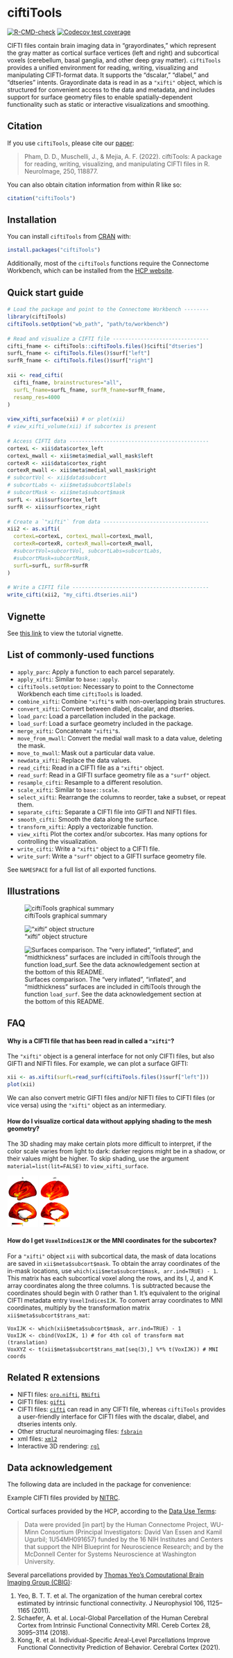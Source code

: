 
<!-- README.md is generated from README.Rmd. Please edit that file -->

# ciftiTools

<!-- badges: start -->

[![R-CMD-check](https://github.com/mandymejia/ciftiTools/actions/workflows/R-CMD-check.yaml/badge.svg)](https://github.com/mandymejia/ciftiTools/actions/workflows/R-CMD-check.yaml)
[![Codecov test
coverage](https://codecov.io/gh/mandymejia/ciftiTools/branch/master/graph/badge.svg)](https://app.codecov.io/gh/mandymejia/ciftiTools?branch=master)
<!-- badges: end -->

CIFTI files contain brain imaging data in “grayordinates,” which
represent the gray matter as cortical surface vertices (left and right)
and subcortical voxels (cerebellum, basal ganglia, and other deep gray
matter). `ciftiTools` provides a unified environment for reading,
writing, visualizing and manipulating CIFTI-format data. It supports the
“dscalar,” “dlabel,” and “dtseries” intents. Grayordinate data is read
in as a `"xifti"` object, which is structured for convenient access to
the data and metadata, and includes support for surface geometry files
to enable spatially-dependent functionality such as static or
interactive visualizations and smoothing.

## Citation

If you use `ciftiTools`, please cite our
[paper](https://doi.org/10.1016/j.neuroimage.2022.118877):

> Pham, D. D., Muschelli, J., & Mejia, A. F. (2022). ciftiTools: A
> package for reading, writing, visualizing, and manipulating CIFTI
> files in R. NeuroImage, 250, 118877.

You can also obtain citation information from within R like so:

``` r
citation("ciftiTools")
```

## Installation

You can install `ciftiTools` from [CRAN](https://cran.r-project.org/)
with:

``` r
install.packages("ciftiTools")
```

Additionally, most of the `ciftiTools` functions require the Connectome
Workbench, which can be installed from the [HCP
website](https://www.humanconnectome.org/software/get-connectome-workbench).

## Quick start guide

``` r
# Load the package and point to the Connectome Workbench --------
library(ciftiTools)
ciftiTools.setOption("wb_path", "path/to/workbench")

# Read and visualize a CIFTI file -------------------------------
cifti_fname <- ciftiTools::ciftiTools.files()$cifti["dtseries"]
surfL_fname <- ciftiTools.files()$surf["left"]
surfR_fname <- ciftiTools.files()$surf["right"]

xii <- read_cifti(
  cifti_fname, brainstructures="all", 
  surfL_fname=surfL_fname, surfR_fname=surfR_fname,
  resamp_res=4000
)

view_xifti_surface(xii) # or plot(xii)
# view_xifti_volume(xii) if subcortex is present

# Access CIFTI data ---------------------------------------------
cortexL <- xii$data$cortex_left
cortexL_mwall <- xii$meta$medial_wall_mask$left
cortexR <- xii$data$cortex_right
cortexR_mwall <- xii$meta$medial_wall_mask$right
# subcortVol <- xii$data$subcort
# subcortLabs <- xii$meta$subcort$labels
# subcortMask <- xii$meta$subcort$mask
surfL <- xii$surf$cortex_left
surfR <- xii$surf$cortex_right

# Create a `"xifti"` from data ----------------------------------
xii2 <- as.xifti(
  cortexL=cortexL, cortexL_mwall=cortexL_mwall,
  cortexR=cortexR, cortexR_mwall=cortexR_mwall,
  #subcortVol=subcortVol, subcortLabs=subcortLabs,
  #subcortMask=subcortMask,
  surfL=surfL, surfR=surfR
)

# Write a CIFTI file --------------------------------------------
write_cifti(xii2, "my_cifti.dtseries.nii")
```

## Vignette

See [this
link](https://htmlpreview.github.io/?https://github.com/mandymejia/ciftiTools/blob/master/vignettes/ciftiTools_vignette.html)
to view the tutorial vignette.

## List of commonly-used functions

- `apply_parc`: Apply a function to each parcel separately.
- `apply_xifti`: Similar to `base::apply`.
- `ciftiTools.setOption`: Necessary to point to the Connectome Workbench
  each time `ciftiTools` is loaded.
- `combine_xifti`: Combine `"xifti"`s with non-overlapping brain
  structures.
- `convert_xifti`: Convert between dlabel, dscalar, and dtseries.
- `load_parc`: Load a parcellation included in the package.
- `load_surf`: Load a surface geometry included in the package.
- `merge_xifti`: Concatenate `"xifti"`s.
- `move_from_mwall`: Convert the medial wall mask to a data value,
  deleting the mask.
- `move_to_mwall`: Mask out a particular data value.
- `newdata_xifti`: Replace the data values.
- `read_cifti`: Read in a CIFTI file as a `"xifti"` object.
- `read_surf`: Read in a GIFTI surface geometry file as a `"surf"`
  object.
- `resample_cifti`: Resample to a different resolution.
- `scale_xifti`: Similar to `base::scale`.
- `select_xifti`: Rearrange the columns to reorder, take a subset, or
  repeat them.
- `separate_cifti`: Separate a CIFTI file into GIFTI and NIFTI files.
- `smooth_cifti`: Smooth the data along the surface.
- `transform_xifti`: Apply a vectorizable function.
- `view_xifti` Plot the cortex and/or subcortex. Has many options for
  controlling the visualization.
- `write_cifti`: Write a `"xifti"` object to a CIFTI file.
- `write_surf`: Write a `"surf"` object to a GIFTI surface geometry
  file.

See `NAMESPACE` for a full list of all exported functions.

## Illustrations

<figure>
<img src="README_media/ciftiTools_summary.png" style="width:65.0%"
alt="ciftiTools graphical summary" />
<figcaption aria-hidden="true">ciftiTools graphical summary</figcaption>
</figure>

<figure>
<img src="README_media/xifti_structure.png" style="width:65.0%"
alt="“xifti” object structure" />
<figcaption aria-hidden="true">“xifti” object structure</figcaption>
</figure>

<figure>
<img src="README_media/surf_tour.gif" style="width:25.0%"
alt="Surfaces comparison. The “very inflated”, “inflated”, and “midthickness” surfaces are included in ciftiTools through the function load_surf. See the data acknowledgement section at the bottom of this README." />
<figcaption aria-hidden="true">Surfaces comparison. The “very inflated”,
“inflated”, and “midthickness” surfaces are included in ciftiTools
through the function <code>load_surf</code>. See the data
acknowledgement section at the bottom of this README.</figcaption>
</figure>

## FAQ

#### Why is a CIFTI file that has been read in called a `"xifti"`?

The `"xifti"` object is a general interface for not only CIFTI files,
but also GIFTI and NIFTI files. For example, we can plot a surface
GIFTI:

``` r
xii <- as.xifti(surfL=read_surf(ciftiTools.files()$surf["left"]))
plot(xii)
```

We can also convert metric GIFTI files and/or NIFTI files to CIFTI files
(or vice versa) using the `"xifti"` object as an intermediary.

#### How do I visualize cortical data without applying shading to the mesh geometry?

The 3D shading may make certain plots more difficult to interpret, if
the color scale varies from light to dark: darker regions might be in a
shadow, or their values might be higher. To skip shading, use the
argument `material=list(lit=FALSE)` to `view_xifti_surface`.

<img src="README_media/vxs_lit.png" style="width:14.0%"
alt="Lit surface plot" />
<img src="README_media/vxs_unlit.png" style="width:14.0%"
alt="Unlit surface plot" />

#### How do I get `VoxelIndicesIJK` or the MNI coordinates for the subcortex?

For a `"xifti"` object `xii` with subcortical data, the mask of data
locations are saved in `xii$meta$subcort$mask`. To obtain the array
coordinates of the in-mask locations, use
`which(xii$meta$subcort$mask, arr.ind=TRUE) - 1`. This matrix has each
subcortical voxel along the rows, and its I, J, and K array coordinates
along the three columns. 1 is subtracted because the coordinates should
begin with 0 rather than 1. It’s equivalent to the original CIFTI
metadata entry `VoxelIndicesIJK`. To convert array coordinates to MNI
coordinates, multiply by the transformation matrix
`xii$meta$subcort$trans_mat`:

    VoxIJK <- which(xii$meta$subcort$mask, arr.ind=TRUE) - 1
    VoxIJK <- cbind(VoxIJK, 1) # for 4th col of transform mat (translation)
    VoxXYZ <- t(xii$meta$subcort$trans_mat[seq(3),] %*% t(VoxIJK)) # MNI coords

## Related R extensions

- NIFTI files:
  [`oro.nifti`](https://CRAN.R-project.org/package=oro.nifti),
  [`RNifti`](https://CRAN.R-project.org/package=RNifti)
- GIFTI files: [`gifti`](https://CRAN.R-project.org/package=gifti)
- CIFTI files: [`cifti`](https://CRAN.R-project.org/package=cifti) can
  read in any CIFTI file, whereas `ciftiTools` provides a user-friendly
  interface for CIFTI files with the dscalar, dlabel, and dtseries
  intents only.
- Other structural neuroimaging files:
  [`fsbrain`](https://CRAN.R-project.org/package=fsbrain)
- xml files: [`xml2`](https://CRAN.R-project.org/package=xml2)
- Interactive 3D rendering:
  [`rgl`](https://CRAN.R-project.org/package=rgl)

## Data acknowledgement

The following data are included in the package for convenience:

Example CIFTI files provided by
[NITRC](https://www.nitrc.org/projects/cifti/).

Cortical surfaces provided by the HCP, according to the [Data Use
Terms](https://www.humanconnectome.org/study/hcp-young-adult/document/wu-minn-hcp-consortium-open-access-data-use-terms):

> Data were provided \[in part\] by the Human Connectome Project,
> WU-Minn Consortium (Principal Investigators: David Van Essen and Kamil
> Ugurbil; 1U54MH091657) funded by the 16 NIH Institutes and Centers
> that support the NIH Blueprint for Neuroscience Research; and by the
> McDonnell Center for Systems Neuroscience at Washington University.

Several parcellations provided by [Thomas Yeo’s Computational Brain
Imaging Group
(CBIG)](https://github.com/ThomasYeoLab/CBIG/tree/master/stable_projects/brain_parcellation):

1.  Yeo, B. T. T. et al. The organization of the human cerebral cortex
    estimated by intrinsic functional connectivity. J Neurophysiol 106,
    1125–1165 (2011).
2.  Schaefer, A. et al. Local-Global Parcellation of the Human Cerebral
    Cortex from Intrinsic Functional Connectivity MRI. Cereb Cortex 28,
    3095–3114 (2018).
3.  Kong, R. et al. Individual-Specific Areal-Level Parcellations
    Improve Functional Connectivity Prediction of Behavior. Cerebral
    Cortex (2021).
